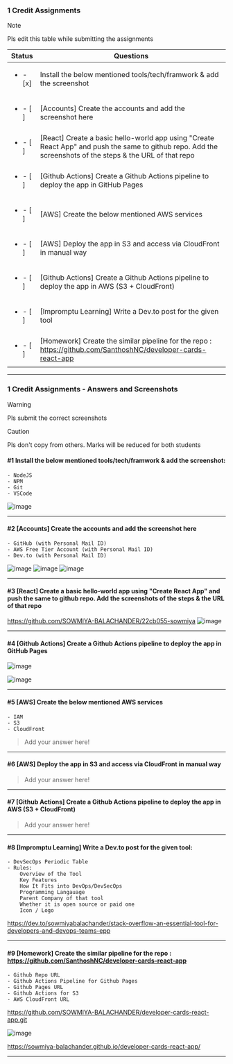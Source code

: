 ### 1 Credit Assignments

> [!NOTE]
> Pls edit this table while submitting the assignments

| Status         | Questions     | 
|----------------|---------------|
| <ul><li>- [x] </li></ul> | Install the below mentioned tools/tech/framwork & add the screenshot |
| <ul><li>- [ ] </li></ul> | [Accounts] Create the accounts and add the screenshot here |
| <ul><li>- [ ] </li></ul> | [React] Create a basic hello-world app using "Create React App" and push the same to github repo. Add the screenshots of the steps & the URL of that repo |
| <ul><li>- [ ] </li></ul> | [Github Actions] Create a Github Actions pipeline to deploy the app in GitHub Pages |
| <ul><li>- [ ] </li></ul> | [AWS] Create the below mentioned AWS services |
| <ul><li>- [ ] </li></ul> | [AWS] Deploy the app in S3 and access via CloudFront in manual way  |
| <ul><li>- [ ] </li></ul> | [Github Actions] Create a Github Actions pipeline to deploy the app in AWS (S3 + CloudFront)  |
| <ul><li>- [ ] </li></ul> | [Impromptu Learning] Write a Dev.to post for the given tool  |
| <ul><li>- [ ] </li></ul> | [Homework] Create the similar pipeline for the repo : https://github.com/SanthoshNC/developer-cards-react-app  |

***

### 1 Credit Assignments - Answers and Screenshots

> [!WARNING]
> Pls submit the correct screenshots

> [!CAUTION]
> Pls don't copy from others. Marks will be reduced for both students

#### #1 Install the below mentioned tools/tech/framwork & add the screenshot:
	- NodeJS 
	- NPM 
	- Git
	- VSCode
![image](https://github.com/user-attachments/assets/999a63ad-3ba0-4518-979e-19d4578d251b)

***

#### #2 [Accounts] Create the accounts and add the screenshot here
	- GitHub (with Personal Mail ID)
	- AWS Free Tier Account (with Personal Mail ID)
	- Dev.to (with Personal Mail ID)
![image](https://github.com/user-attachments/assets/c76b07ff-53a1-4cd3-a8cb-7c52510b9d22)
![image](https://github.com/user-attachments/assets/40b0c027-312a-4e84-b960-d744b38d3b15)
![image](https://github.com/user-attachments/assets/e89e777f-7de5-41ad-9e9d-8db446b98f3a)

***

#### #3 [React] Create a basic hello-world app using "Create React App" and push the same to github repo. Add the screenshots of the steps & the URL of that repo
https://github.com/SOWMIYA-BALACHANDER/22cb055-sowmiya
![image](https://github.com/user-attachments/assets/eed71db6-8e9c-4893-9490-85f49952afd9)

***

#### #4 [Github Actions] Create a Github Actions pipeline to deploy the app in GitHub Pages
![image](https://github.com/user-attachments/assets/0a760c36-45fe-4e3c-8864-d16d2d0b0b9b)

![image](https://github.com/user-attachments/assets/7f37c090-bd05-4a5d-8a79-df957a863b45)


***

#### #5 [AWS] Create the below mentioned AWS services
	- IAM
	- S3
	- CloudFront
> Add your answer here!

***

#### #6 [AWS] Deploy the app in S3 and access via CloudFront in manual way
> Add your answer here!

***

#### #7 [Github Actions] Create a Github Actions pipeline to deploy the app in AWS (S3 + CloudFront)
> Add your answer here!

***

#### #8 [Impromptu Learning] Write a Dev.to post for the given tool:
	- DevSecOps Periodic Table
	- Rules:
		Overview of the Tool
		Key Features
		How It Fits into DevOps/DevSecOps
		Programming Langauage
		Parent Company of that tool
		Whether it is open source or paid one
		Icon / Logo
https://dev.to/sowmiyabalachander/stack-overflow-an-essential-tool-for-developers-and-devops-teams-epp

***

#### #9 [Homework] Create the similar pipeline for the repo : https://github.com/SanthoshNC/developer-cards-react-app
	- Github Repo URL
	- Github Actions Pipeline for Github Pages
	- Github Pages URL
 	- Github Actions for S3
 	- AWS CloudFront URL
  
https://github.com/SOWMIYA-BALACHANDER/developer-cards-react-app.git

![image](https://github.com/user-attachments/assets/e23957ee-6add-47d1-815b-637849a7988d)

https://sowmiya-balachander.github.io/developer-cards-react-app/


***
